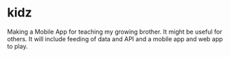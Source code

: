 # kidz
Making a Mobile App for teaching my growing brother. It might be useful for others. It will include feeding of data and API and a mobile app and web app to play.
